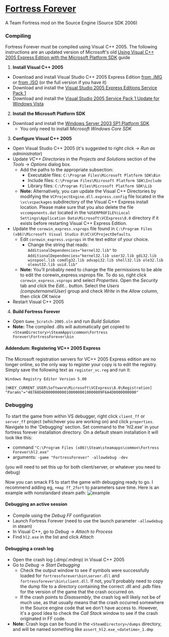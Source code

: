 # [Fortress Forever](http://www.fortress-forever.com)

A Team Fortress mod on the Source Engine (Source SDK 2006)

### Compiling

Fortress Forever must be compiled using Visual C++ 2005. The following instructions are an updated version of Microsoft's old [Using Visual C++ 2005 Express Edition with the Microsoft Platform SDK](https://web.archive.org/web/20070210205738/http://msdn.microsoft.com/vstudio/express/visualc/usingpsdk/) guide

1. **Install Visual C++ 2005**
  * Download and install Visual Studio C++ 2005 Express Edition [from .IMG](http://go.microsoft.com/fwlink/?linkid=54766) or [from .ISO](http://go.microsoft.com/fwlink/?linkid=57034) (or the full version if you have it)
  * Download and install the [Visual Studio 2005 Express Editions Service Pack 1](https://www.catalog.update.microsoft.com/Search.aspx?q=Visual%20Studio%202005%20Express%20Editions%20Service%20Pack%201)
  * Download and install the [Visual Studio 2005 Service Pack 1 Update for Windows Vista](https://www.catalog.update.microsoft.com/Search.aspx?q=Visual%20Studio%202005%20Service%20Pack%201%20Update%20for%20Windows%20Vista)
2. **Install the Microsoft Platform SDK**
  * Download and install the [Windows Server 2003 SP1 Platform SDK](https://www.microsoft.com/en-us/download/details.aspx?id=15656)
    * You only need to install *Microsoft Windows Core SDK*
3. **Configure Visual C++ 2005**
  * Open Visual Studio C++ 2005 (it's suggested to right click -> *Run as administrator*)
  * Update *VC++ Directories* in the *Projects and Solutions* section of the *Tools* -> *Options* dialog box. 
    * Add the paths to the appropriate subsection:
      * Executable files: `C:\Program Files\Microsoft Platform SDK\Bin`
      * Include files: `C:\Program Files\Microsoft Platform SDK\Include`
      * Library files: `C:\Program Files\Microsoft Platform SDK\Lib`
    * **Note:** Alternatively, you can update the Visual C++ Directories by modifying the `VCProjectEngine.dll.express.config` file located in the `\vc\vcpackages` subdirectory of the Visual C++ Express install location. Please make sure that you also delete the file `vccomponents.dat` located in the `%USERPROFILE%\Local Settings\Application Data\Microsoft\VCExpress\8.0` directory if it exists before restarting Visual C++ Express Edition. 
  * Update the `corewin_express.vsprops` file found in `C:\Program Files (x86)\Microsoft Visual Studio 8\VC\VCProjectDefaults`.
    * Edit `corewin_express.vsprops` in the text editor of your choice.
      * Change the string that reads: 
      `AdditionalDependencies="kernel32.lib"`
      to
      `AdditionalDependencies="kernel32.lib user32.lib gdi32.lib winspool.lib comdlg32.lib advapi32.lib shell32.lib ole32.lib oleaut32.lib uuid.lib"`
    * **Note:** You'll probably need to change the file permissions to be able to edit the corewin_express.vsprops file. To do so, right click `corewin_express.vsprops` and select *Properties*. Open the *Security* tab and click the *Edit...* button. Select the *Users (computername\User)* group and check *Write* in the *Allow* column, then click *OK* twice
  * Restart Visual C++ 2005
4. **Build Fortress Forever**
  * Open `Game_Scratch-2005.sln` and run *Build Solution*
  * **Note:** The compiled .dlls will automatically get copied to `<SteamDirectory>\SteamApps\common\Fortress Forever\FortressForever\bin`

#### Addendum: Registering VC++ 2005 Express

The Microsoft registration servers for VC++ 2005 Express edition are no longer online, so the only way to register your copy is to edit the registry. Simply save the following text as `register_vc.reg` and run it:
```
Windows Registry Editor Version 5.00

[HKEY_CURRENT_USER\Software\Microsoft\VCExpress\8.0\Registration]
"Params"="487A8D4D0000000001000000010000009F6A4D0000000000"
```

### Debugging
To start the game from within VS debugger, right click `client_ff` or `server_ff` project (whichever you are working on)
and click `properties`. Navigate to the 'Debugging' section.
Set command to the 'hl2.exe' in your fortress forever installation directory. On a default steam installation it will look like this:

- command `"C:\Program Files (x86)\Steam\steamapps\common\Fortress Forever\hl2.exe"`
- arguments: `-game "FortressForever" -allowdebug -dev`

 (you will need to set this up for both client/server, or whatever you need to debug)

Now you can smack F5 to start the game with debugging ready to go. I recommend adding eg, `+map ff_2fort` to parameters save time.
Here is an example with nonstandard steam path: ![example](https://i.imgur.com/98WRQDI.png) 

#### Debugging an active session
* Compile using the *Debug FF* configuration
* Launch Fortress Forever (need to use the launch parameter `-allowdebug` in steam)
* In Visual C++, go to *Debug* -> *Attach to Process*
* Find `hl2.exe` in the list and click *Attach*

#### Debugging a crash log
* Open the crash log (.dmp/.mdmp) in Visual C++ 2005
* Go to *Debug* -> *Start Debugging*
  * Check the output window to see if symbols were successfully loaded for `fortressforever\bin\server.dll` and `fortressforever\bin\client.dll`. If not, you'll probably need to copy the dump file to a directory containing the correct .dll and .pdb files for the version of the game that the crash occurred on.
  * If the crash points to *Disassembly*, the crash log will likely not be of much use, as that usually means that the crash occurred somewhere in the Source engine code that we don't have access to. However, it's a good idea to check the *Call Stack* window to see if the crash originated in FF code.
* **Note:** Crash logs can be found in the `<SteamDirectory>/dumps` directory, and will be named something like `assert_hl2.exe_<datetime>_1.dmp`
